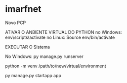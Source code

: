 # imarfnet
Novo PCP

ATIVAR O ANBIENTE VIRTUAL DO PYTHON
no Windows: env\scripts\activate
no Linux: Source env/bin/activate

EXECUTAR O Sistema

No Windows: py manage.py runserver

python -m venv /path/to/new/virtual/environment

py manage.py startapp app
